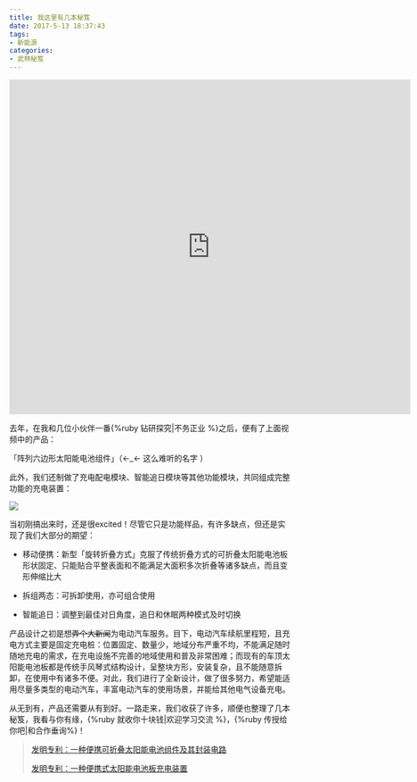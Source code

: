```yaml
---
title: 我这里有几本秘笈
date: 2017-5-13 18:37:43
tags:
- 新能源
categories:
- 武林秘笈
---
```


<iframe height=600 width=720 src='http://player.youku.com/embed/XMjc2MTkyNzU4MA==' frameborder=0 'allowfullscreen'></iframe>

去年，在我和几位小伙伴一番{%ruby 钻研探究|不务正业 %}之后，便有了上面视频中的产品：

「阵列六边形太阳能电池组件」（←_← 这么难听的名字 ）

<!-- more -->

此外，我们还制做了充电配电模块、智能追日模块等其他功能模块，共同组成完整功能的充电装置：

![](http://opzocsv3i.bkt.clouddn.com/images/solar%20panel.jpg)

当初刚搞出来时，还是很excited！尽管它只是功能样品，有许多缺点，但还是实现了我们大部分的期望：

- 移动便携：新型「旋转折叠方式」克服了传统折叠方式的可折叠太阳能电池板形状固定、只能贴合平整表面和不能满足大面积多次折叠等诸多缺点，而且变形伸缩比大

- 拆组两态：可拆卸使用，亦可组合使用

- 智能追日：调整到最佳对日角度，追日和休眠两种模式及时切换


产品设计之初是想~~弄个大新闻~~为电动汽车服务。目下，电动汽车续航里程短，且充电方式主要是固定充电桩：位置固定、数量少，地域分布严重不均，不能满足随时随地充电的需求，在充电设施不完善的地域使用和普及非常困难；而现有的车顶太阳能电池板都是传统手风琴式结构设计，呈整块方形，安装复杂，且不能随意拆卸，在使用中有诸多不便。对此，我们进行了全新设计，做了很多努力，希望能适用尽量多类型的电动汽车，丰富电动汽车的使用场景，并能给其他电气设备充电。

从无到有，产品还需要从有到好。一路走来，我们收获了许多，顺便也整理了几本秘笈，我看与你有缘，{%ruby 就收你十块钱|欢迎学习交流 %}，{%ruby 传授给你吧|和合作垂询%}！

> [发明专利：一种便携可折叠太阳能电池组件及其封装电路](http://www.soopat.com/Patent/201610399013)
>
> [发明专利：一种便携式太阳能电池板充电装置](http://www.soopat.com/Patent/201610395069)




